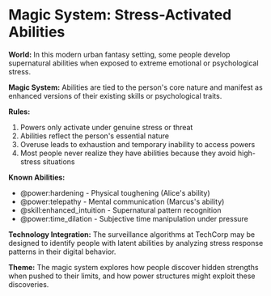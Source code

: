 # Magic System: Stress-Activated Abilities

**World:** In this modern urban fantasy setting, some people develop supernatural abilities when exposed to extreme emotional or psychological stress.

**Magic System:** Abilities are tied to the person's core nature and manifest as enhanced versions of their existing skills or psychological traits.

**Rules:**
1. Powers only activate under genuine stress or threat
2. Abilities reflect the person's essential nature
3. Overuse leads to exhaustion and temporary inability to access powers
4. Most people never realize they have abilities because they avoid high-stress situations

**Known Abilities:**
- @power:hardening - Physical toughening (Alice's ability)
- @power:telepathy - Mental communication (Marcus's ability) 
- @skill:enhanced_intuition - Supernatural pattern recognition
- @power:time_dilation - Subjective time manipulation under pressure

**Technology Integration:** The surveillance algorithms at TechCorp may be designed to identify people with latent abilities by analyzing stress response patterns in their digital behavior.

**Theme:** The magic system explores how people discover hidden strengths when pushed to their limits, and how power structures might exploit these discoveries.